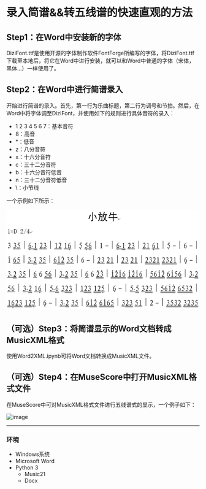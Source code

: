 # 录入简谱&&转五线谱的快速直观的方法

## Step1：在Word中安装新的字体
DiziFont.ttf是使用开源的字体制作软件FontForge所编写的字体，将DiziFont.ttf下载至本地后，将它在Word中进行安装，就可以和Word中普通的字体（宋体，黑体...）一样使用了。
## Step2：在Word中进行简谱录入
开始进行简谱的录入。首先，第一行为乐曲标题，第二行为调号和节拍。然后，在Word中将字体调至DiziFont，并使用如下的规则进行具体音符的录入：

- 1 2 3 4 5 6 7：基本音符
- 8：高音
- *：低音
- z：八分音符
- x：十六分音符
- c：三十二分音符
- b：十六分音符低音
- n：三十二分音符低音
- \：小节线

一个示例如下所示：

![image](https://github.com/hrsoup/A-Method-to-Collect-Jianpu/blob/main/files/jianpuex.png)

## （可选）Step3：将简谱显示的Word文档转成MusicXML格式

使用Word2XML.ipynb可将Word文档转换成MusicXML文件。

## （可选）Step4：在MuseScore中打开MusicXML格式文件

在MuseScore中可对MusicXML格式文件进行五线谱式的显示，一个例子如下：

![image](https://github.com/hrsoup/A-Method-to-Collect-Jianpu/blob/main/files/staff.png)

-----------------

### 环境
- Windows系统
- Microsoft Word
- Python 3
    - Music21
    - Docx
